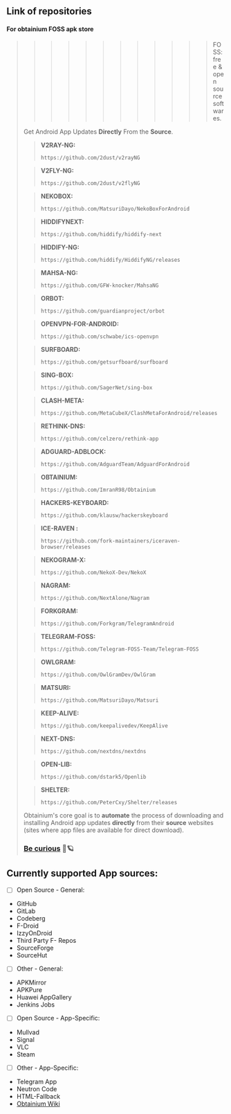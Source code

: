 ## Link of repositories 
#### For obtainium FOSS apk store 
>>>>>>>>>>>> FOSS: free & open source softwares.
>
> Get Android App Updates **Directly** From the **Source**. 
>
>> **V2RAY-NG:**
>>
> >     https://github.com/2dust/v2rayNG
>  
> >   **V2FLY-NG:**
>>
> >     https://github.com/2dust/v2flyNG
>
> > **NEKOBOX:**
>>
> >     https://github.com/MatsuriDayo/NekoBoxForAndroid
>
> > **HIDDIFYNEXT:**
>>
> >     https://github.com/hiddify/hiddify-next
>
> > **HIDDIFY-NG:**
>>
> >     https://github.com/hiddify/HiddifyNG/releases
>
> > **MAHSA-NG:**
>>
> >     https://github.com/GFW-knocker/MahsaNG
>
> > **ORBOT:**
>>
> >     https://github.com/guardianproject/orbot
>
> > **OPENVPN-FOR-ANDROID:**
>>
> >     https://github.com/schwabe/ics-openvpn
>
>> **SURFBOARD:**
>>
> >     https://github.com/getsurfboard/surfboard
>
>> **SING-BOX:**
>>
> >     https://github.com/SagerNet/sing-box
>
>> **CLASH-META:**
>>
> >     https://github.com/MetaCubeX/ClashMetaForAndroid/releases
>  
>> **RETHINK-DNS:**
>>
> >     https://github.com/celzero/rethink-app
> 
>> **ADGUARD-ADBLOCK:**
>>
> >     https://github.com/AdguardTeam/AdguardForAndroid
>  
>> **OBTAINIUM:**
>>
> >     https://github.com/ImranR98/Obtainium
>  
>> **HACKERS-KEYBOARD:**
>>
> >     https://github.com/klausw/hackerskeyboard
>  
>> **ICE-RAVEN :**
>>
> >     https://github.com/fork-maintainers/iceraven-browser/releases
>  
>> **NEKOGRAM-X:**
>>
> >     https://github.com/NekoX-Dev/NekoX
>  
>> **NAGRAM:**
>>
> >     https://github.com/NextAlone/Nagram
>  
>> **FORKGRAM:**
>>
> >     https://github.com/Forkgram/TelegramAndroid
> 
>> **TELEGRAM-FOSS:**
>>
> >     https://github.com/Telegram-FOSS-Team/Telegram-FOSS
>  
>> **OWLGRAM:**
>>
> >     https://github.com/OwlGramDev/OwlGram
>  
>> **MATSURI:**
>>
> >     https://github.com/MatsuriDayo/Matsuri
>  
>> **KEEP-ALIVE:**
>>
> >     https://github.com/keepalivedev/KeepAlive
>  
>> **NEXT-DNS:**
>>
> >     https://github.com/nextdns/nextdns
>  
>> **OPEN-LIB:**
>>
> >     https://github.com/dstark5/Openlib
>
>> **SHELTER:**
>>
> >     https://github.com/PeterCxy/Shelter/releases
>
>
> Obtainium's core goal is to **automate** the process of downloading and installing Android app updates **directly** from their **source** websites (sites where app files are available for direct download).
>
>
>
> ### **[Be curious](https://t.me/F_NiREvil) 🤍🪐**



## Currently supported App sources:

- [ ] Open Source - General:
 - GitHub
 - GitLab
 - Codeberg
 - F-Droid
 - IzzyOnDroid
 - Third Party F- Repos
 - SourceForge
 - SourceHut


- [ ] Other - General:
 - APKMirror
 - APKPure
 - Huawei AppGallery
 - Jenkins Jobs


 - [ ] Open Source - App-Specific:
 - Mullvad
 - Signal
 - VLC
 - Steam


 - [ ] Other - App-Specific:
 - Telegram App
 - Neutron Code
 - HTML-Fallback
 - [Obtainium Wiki](https://github.com/ImranR98/Obtainium/wiki)
